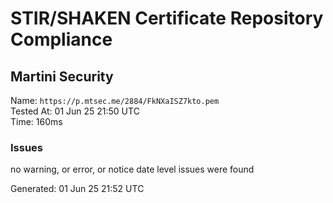 # STIR/SHAKEN Certificate Repository Compliance

## Martini Security

Name: `https://p.mtsec.me/2884/FkNXaISZ7kto.pem`\
Tested At: 01 Jun 25 21:50 UTC\
Time: 160ms

### Issues

no warning, or error, or notice date level issues were found

Generated: 01 Jun 25 21:52 UTC
